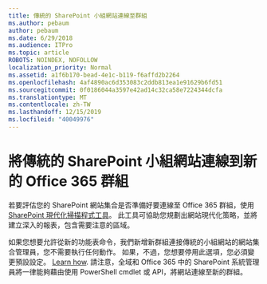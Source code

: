 ```yaml
---
title: 傳統的 SharePoint 小組網站連線至群組
ms.author: pebaum
author: pebaum
ms.date: 6/29/2018
ms.audience: ITPro
ms.topic: article
ROBOTS: NOINDEX, NOFOLLOW
localization_priority: Normal
ms.assetid: a1f6b170-bead-4e1c-b119-f6affd2b2264
ms.openlocfilehash: 4af4890ac6d353083c2ddb813ea1e91629b6fd51
ms.sourcegitcommit: 0f0186044a3597e42ad14c32ca58e7224344dcfa
ms.translationtype: MT
ms.contentlocale: zh-TW
ms.lasthandoff: 12/15/2019
ms.locfileid: "40049976"
---
```

# <a name="connect-classic-sharepoint-team-sites-to-new-office-365-groups"></a>將傳統的 SharePoint 小組網站連線到新的 Office 365 群組

若要評估您的 SharePoint 網站集合是否準備好要連線至 Office 365 群組，使用[SharePoint 現代化掃描程式工具](https://go.microsoft.com/fwlink/?linkid=873066)。 此工具可協助您規劃出網站現代化策略，並將建立深入的報表，包含需要注意的區域。
  
如果您想要允許從新的功能表命令，我們新增新群組連接傳統的小組網站的網站集合管理員，您不需要執行任何動作。 如果，不過，您想要停用此選項，您必須變更預設設定。 [Learn how](https://go.microsoft.com/fwlink/?linkid=2004316). 請注意，全域和 Office 365 中的 SharePoint 系統管理員將一律能夠藉由使用 PowerShell cmdlet 或 API，將網站連線至新的群組。
  

